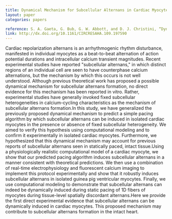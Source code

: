 ```yaml
---
title: Dynamical Mechanism for Subcellular Alternans in Cardiac Myocytes
layout: paper
categories: papers

reference: S. A. Gaeta, G. Bub, G. W. Abbott, and D. J. Christini, “Dynamical mechanism for subcellular alternans in cardiac myocytes,” Circ Res, vol. 105, no. 4, pp. 335–342, Aug. 2009.
link: http://dx.doi.org/10.1161/CIRCRESAHA.109.197590
---
```


Cardiac repolarization alternans is an arrhythmogenic rhythm disturbance, manifested in individual myocytes as a beat-to-beat alternation of action potential durations and intracellular calcium transient magnitudes. Recent experimental studies have reported "subcellular alternans," in which distinct regions of an individual cell are seen to have counterphase calcium alternations, but the mechanism by which this occurs is not well understood. Although previous theoretical work has proposed a possible dynamical mechanism for subcellular alternans formation, no direct evidence for this mechanism has been reported in vitro. Rather, experimental studies have generally invoked fixed subcellular heterogeneities in calcium-cycling characteristics as the mechanism of subcellular alternans formation.In this study, we have generalized the previously proposed dynamical mechanism to predict a simple pacing algorithm by which subcellular alternans can be induced in isolated cardiac myocytes in the presence or absence of fixed subcellular heterogeneity. We aimed to verify this hypothesis using computational modeling and to confirm it experimentally in isolated cardiac myocytes. Furthermore, we hypothesized that this dynamical mechanism may account for previous reports of subcellular alternans seen in statically paced, intact tissue.Using a physiologically realistic computational model of a cardiac myocyte, we show that our predicted pacing algorithm induces subcellular alternans in a manner consistent with theoretical predictions. We then use a combination of real-time electrophysiology and fluorescent calcium imaging to implement this protocol experimentally and show that it robustly induces subcellular alternans in isolated guinea pig ventricular myocytes. Finally, we use computational modeling to demonstrate that subcellular alternans can indeed be dynamically induced during static pacing of 1D fibers of myocytes during tissue-level spatially discordant alternans.Here we provide the first direct experimental evidence that subcellular alternans can be dynamically induced in cardiac myocytes. This proposed mechanism may contribute to subcellular alternans formation in the intact heart.
